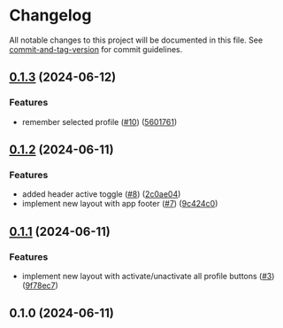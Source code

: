 # Changelog

All notable changes to this project will be documented in this file. See [commit-and-tag-version](https://github.com/absolute-version/commit-and-tag-version) for commit guidelines.

## [0.1.3](https://github.com/nvitaterna/set-head/compare/v0.1.2...v0.1.3) (2024-06-12)


### Features

* remember selected profile ([#10](https://github.com/nvitaterna/set-head/issues/10)) ([5601761](https://github.com/nvitaterna/set-head/commit/56017619ce72e6877777285e4258849cff2bd8da))

## [0.1.2](https://github.com/nvitaterna/set-head/compare/v0.1.1...v0.1.2) (2024-06-11)

### Features

- added header active toggle ([#8](https://github.com/nvitaterna/set-head/issues/8)) ([2c0ae04](https://github.com/nvitaterna/set-head/commit/2c0ae044e9ba73e12949e16c1e291bc2205039e4))
- implement new layout with app footer ([#7](https://github.com/nvitaterna/set-head/issues/7)) ([9c424c0](https://github.com/nvitaterna/set-head/commit/9c424c064da2c1806beefc082d4b33929e30cb1a))

## [0.1.1](https://github.com/nvitaterna/set-head/compare/v0.1.0...v0.1.1) (2024-06-11)

### Features

- implement new layout with activate/unactivate all profile buttons ([#3](https://github.com/nvitaterna/set-head/issues/3)) ([9f78ec7](https://github.com/nvitaterna/set-head/commit/9f78ec7a7439e2517d65944aa5b22870acb9032b))

## 0.1.0 (2024-06-11)
